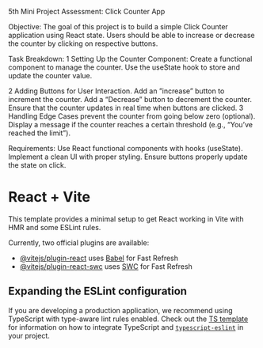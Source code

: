 5th Mini Project Assessment: Click Counter App

Objective: The goal of this project is to build a simple Click Counter application using React state. Users should be able to increase or decrease the counter by clicking on respective buttons.

Task Breakdown:
1 Setting Up the Counter Component: Create a functional component to manage the counter. Use the useState hook to store and update the counter value.

 2 Adding Buttons for User Interaction. Add an ”increase” button to increment the counter. Add a “Decrease” button to decrement the counter. Ensure that the counter updates in real time when buttons are clicked.
3 Handling Edge Cases prevent the counter from going below zero (optional). Display a message if the counter reaches a certain threshold (e.g., “You’ve reached the limit”).

Requirements: 
Use React functional components with hooks (useState).
Implement a clean UI with proper styling.
Ensure buttons properly update the state on click.



# React + Vite

This template provides a minimal setup to get React working in Vite with HMR and some ESLint rules.

Currently, two official plugins are available:

- [@vitejs/plugin-react](https://github.com/vitejs/vite-plugin-react/blob/main/packages/plugin-react) uses [Babel](https://babeljs.io/) for Fast Refresh
- [@vitejs/plugin-react-swc](https://github.com/vitejs/vite-plugin-react/blob/main/packages/plugin-react-swc) uses [SWC](https://swc.rs/) for Fast Refresh

## Expanding the ESLint configuration

If you are developing a production application, we recommend using TypeScript with type-aware lint rules enabled. Check out the [TS template](https://github.com/vitejs/vite/tree/main/packages/create-vite/template-react-ts) for information on how to integrate TypeScript and [`typescript-eslint`](https://typescript-eslint.io) in your project.
